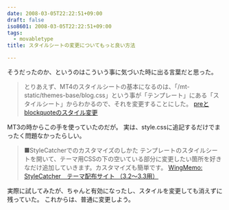 ```yaml
---
date: 2008-03-05T22:22:51+09:00
draft: false
iso8601: 2008-03-05T22:22:51+09:00
tags:
  - movabletype
title: スタイルシートの変更についてもっと良い方法

---
```


そうだったのか、というのはこういう事に気づいた時に出る言葉だと思った。

> とりあえず、MT4のスタイルシートの基本になるのは、「/mt-static/themes-base/blog.css」という事が「テンプレート」にある「スタイルシート」からわかるので、それを変更することにした。
> [preとblockquoteのスタイル変更](/2008/03/04/234532/)

MT3の時からこの手を使っていたのだが。
実は、style.cssに追記するだけでまったく問題なかったらしい。

> ■StyleCatcherでのカスタマイズのしかた
> テンプレートのスタイルシートを開いて、テーマ用CSSの下の空いている部分に変更したい箇所を好きなだけ追加していきます。カスタマイズも簡単です。
> [WingMemo: StyleCatcher　テーマ配布サイト （3.2～3.3用）](https://wing.w-museum.com/200609251452.html)

実際に試してみたが、ちゃんと有効になったし、スタイルを変更しても消えずに残っていた。
これからは、普通に変更しよう。
